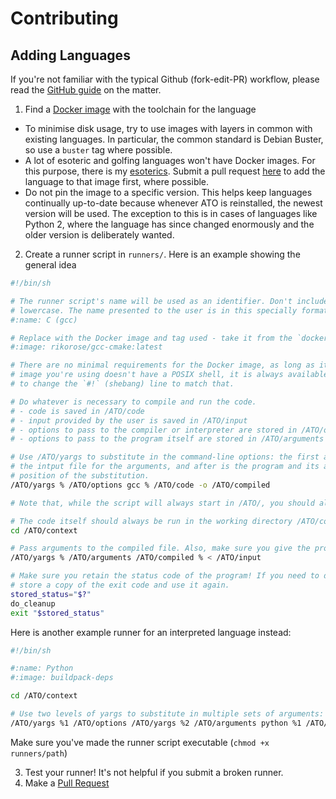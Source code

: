 # Contributing
## Adding Languages
If you're not familiar with the typical Github (fork-edit-PR) workflow, please read the [GitHub
guide](https://guides.github.com/introduction/flow/) on the matter.

1. Find a [Docker image](https://hub.docker.com) with the toolchain for the language
  - To minimise disk usage, try to use images with layers in common with existing languages. In particular, the common
  standard is Debian Buster, so use a `buster` tag where possible.
  - A lot of esoteric and golfing languages won't have Docker images. For this purpose, there is my
  [esoterics](https://hub.docker.com/r/pxeger/esoterics). Submit a pull request
  [here](https://github.com/pxeger/esoterics) to add the language to that image first, where possible.
  - Do not pin the image to a specific version. This helps keep languages continually up-to-date because whenever ATO
  is reinstalled, the newest version will be used. The exception to this is in cases of languages like Python 2, where
  the language has since changed enormously and the older version is deliberately wanted.
2. Create a runner script in `runners/`. Here is an example showing the general idea

```sh
#!/bin/sh

# The runner script's name will be used as an identifier. Don't include special characters or whitespace, and keep it
# lowercase. The name presented to the user is in this specially formatted line:
#:name: C (gcc)

# Replace with the Docker image and tag used - take it from the `docker pull` command provided on Docker Hub.
#:image: rikorose/gcc-cmake:latest

# There are no minimal requirements for the Docker image, as long as it doesn't contain a /ATO directory. If the Docker
# image you're using doesn't have a POSIX shell, it is always available as `/ATO/bash`. If you need to use it, make sure
# to change the `#!` (shebang) line to match that.

# Do whatever is necessary to compile and run the code.
# - code is saved in /ATO/code
# - input provided by the user is saved in /ATO/input
# - options to pass to the compiler or interpreter are stored in /ATO/options, null-terminated
# - options to pass to the program itself are stored in /ATO/arguments

# Use /ATO/yargs to substitute in the command-line options: the first argument is the replacement string, the second is
# the intput file for the arguments, and after is the program and its arguments. The replacement string indicates the
# position of the substitution.
/ATO/yargs % /ATO/options gcc % /ATO/code -o /ATO/compiled

# Note that, while the script will always start in /ATO/, you should always use absolute paths.

# The code itself should always be run in the working directory /ATO/context
cd /ATO/context

# Pass arguments to the compiled file. Also, make sure you give the program input from /ATO/input.
/ATO/yargs % /ATO/arguments /ATO/compiled % < /ATO/input

# Make sure you retain the status code of the program! If you need to do any cleanup for whatever reason, make sure to
# store a copy of the exit code and use it again.
stored_status="$?"
do_cleanup
exit "$stored_status"
```

Here is another example runner for an interpreted language instead:

```sh
#!/bin/sh

#:name: Python
#:image: buildpack-deps

cd /ATO/context

# Use two levels of yargs to substitute in multiple sets of arguments:
/ATO/yargs %1 /ATO/options /ATO/yargs %2 /ATO/arguments python %1 /ATO/code %2 < /ATO/input
```

Make sure you've made the runner script executable (`chmod +x runners/path`)

3. Test your runner! It's not helpful if you submit a broken runner.
4. Make a [Pull Request](https://github.com/pxeger/attempt_this_online/pulls)
